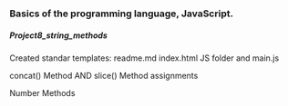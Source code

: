 <h3>Basics of the programming language, JavaScript.</h3>
<h5>Project8_string_methods</h5>
<p> Created standar templates: readme.md index.html  JS folder and main.js 
<p>concat() Method AND slice() Method assignments</p>
<p>Number Methods</p>
<p></p>
<p></p>
<p></p>
<p></p>
<p></p>
<p></p>